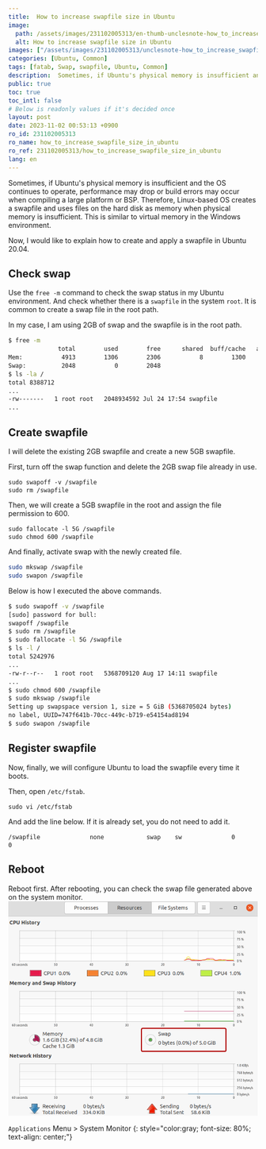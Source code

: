 ```yaml
---
title:  How to increase swapfile size in Ubuntu
image:
  path: /assets/images/231102005313/en-thumb-unclesnote-how_to_increase_swapfile_size_in_ubuntu.png
  alt: How to increase swapfile size in Ubuntu
images: ["/assets/images/231102005313/unclesnote-how_to_increase_swapfile_size_in_ubuntu-applications_menu_system_monitor.png"]
categories: [Ubuntu, Common]
tags: [fatab, Swap, swapfile, Ubuntu, Common]
description:  Sometimes, if Ubuntu's physical memory is insufficient and the OS continues to operate, performance may drop or build errors may occur when compiling a large platform or BSP. Therefore, Linux-based OS creates a swapfile and uses files on the hard disk as memory when physical memory is insufficient. This is similar to virtual memory in the Windows environment. Now, I would like to explain how to create and apply a swapfile in Ubuntu 20.04.
public: true
toc: true
toc_intl: false
# Below is readonly values if it's decided once
layout: post
date: 2023-11-02 00:53:13 +0900
ro_id: 231102005313
ro_name: how_to_increase_swapfile_size_in_ubuntu
ro_ref: 231102005313/how_to_increase_swapfile_size_in_ubuntu
lang: en
---
```

Sometimes, if Ubuntu's physical memory is insufficient and the OS continues to operate, performance may drop or build errors may occur when compiling a large platform or BSP. Therefore, Linux-based OS creates a swapfile and uses files on the hard disk as memory when physical memory is insufficient. This is similar to virtual memory in the Windows environment.  

Now, I would like to explain how to create and apply a swapfile in Ubuntu 20.04.  
## Check swap
Use the `free -m` command to check the swap status in my Ubuntu environment. And check whether there is a `swapfile` in the system `root`. It is common to create a swap file in the root path.  

In my case, I am using 2GB of swap and the swapfile is in the root path.  

````bash
$ free -m
              total        used        free      shared  buff/cache   available
Mem:           4913        1306        2306           8        1300        3359
Swap:          2048           0        2048
$ ls -la /
total 8388712
...
-rw-------   1 root root   2048934592 Jul 24 17:54 swapfile
...
````
## Create swapfile
I will delete the existing 2GB swapfile and create a new 5GB swapfile.  

First, turn off the swap function and delete the 2GB swap file already in use.  

```shell
sudo swapoff -v /swapfile
sudo rm /swapfile
```
Then, we will create a 5GB swapfile in the root and assign the file permission to 600.  

```shell
sudo fallocate -l 5G /swapfile
sudo chmod 600 /swapfile 
```
And finally, activate swap with the newly created file.  

```bash
sudo mkswap /swapfile
sudo swapon /swapfile
```
Below is how I executed the above commands.  

```bash
$ sudo swapoff -v /swapfile
[sudo] password for bull: 
swapoff /swapfile
$ sudo rm /swapfile
$ sudo fallocate -l 5G /swapfile
$ ls -l /
total 5242976
...
-rw-r--r--   1 root root   5368709120 Aug 17 14:11 swapfile
...
$ sudo chmod 600 /swapfile 
$ sudo mkswap /swapfile
Setting up swapspace version 1, size = 5 GiB (5368705024 bytes)
no label, UUID=747f641b-70cc-449c-b719-e54154ad8194
$ sudo swapon /swapfile
```
## Register swapfile
Now, finally, we will configure Ubuntu to load the swapfile every time it boots.  

Then, open `/etc/fstab`.  

```shell
sudo vi /etc/fstab    
```
And add the line below. If it is already set, you do not need to add it.  

```shell
/swapfile              none            swap    sw              0       0
```
## Reboot
Reboot first. After rebooting, you can check the swap file generated above on the system monitor.  
![`Applications` Menu > System Monitor](/assets/images/231102005313/unclesnote-how_to_increase_swapfile_size_in_ubuntu-applications_menu_system_monitor.png)  

`Applications` Menu > System Monitor
{: style="color:gray; font-size: 80%; text-align: center;"}

